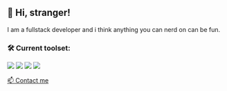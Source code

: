 ## 👋 Hi, stranger!

I am a fullstack developer and i think anything you can nerd on can be fun.

### 🛠️ Current toolset: 

![](https://img.shields.io/badge/Spring-6DB33F?style=for-the-badge&logo=spring&logoColor=white)
![](https://img.shields.io/badge/Angular-DD0031?style=for-the-badge&logo=angular&logoColor=white)
![](https://img.shields.io/badge/Django-092E20?style=for-the-badge&logo=django&logoColor=white)
![](https://img.shields.io/badge/Tailwind_CSS-38B2AC?style=for-the-badge&logo=tailwind-css&logoColor=white)

<a href="mailto:romulo.s@escolar.ifrn.edu.br">
📫 Contact me
</a>

  

